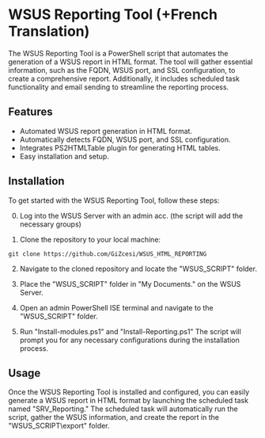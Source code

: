 # WSUS Reporting Tool (+French Translation)

The WSUS Reporting Tool is a PowerShell script that automates the generation of a WSUS report in HTML format. The tool will gather essential information, such as the FQDN, WSUS port, and SSL configuration, to create a comprehensive report. Additionally, it includes scheduled task functionality and email sending to streamline the reporting process.

## Features

- Automated WSUS report generation in HTML format.
- Automatically detects FQDN, WSUS port, and SSL configuration.
- Integrates PS2HTMLTable plugin for generating HTML tables.
- Easy installation and setup.

## Installation

To get started with the WSUS Reporting Tool, follow these steps:

0. Log into the WSUS Server with an admin acc. (the script will add the necessary groups)

1. Clone the repository to your local machine:

``git clone https://github.com/GiZcesi/WSUS_HTML_REPORTING``

2. Navigate to the cloned repository and locate the "WSUS_SCRIPT" folder.

3. Place the "WSUS_SCRIPT" folder in "My Documents." on the WSUS Server.

4. Open an admin PowerShell ISE terminal and navigate to the "WSUS_SCRIPT" folder.

5. Run "Install-modules.ps1" and "Install-Reporting.ps1"
The script will prompt you for any necessary configurations during the installation process.

## Usage

Once the WSUS Reporting Tool is installed and configured, you can easily generate a WSUS report in HTML format by launching the scheduled task named "SRV_Reporting." The scheduled task will automatically run the script, gather the WSUS information, and create the report in the "WSUS_SCRIPT\export" folder.


